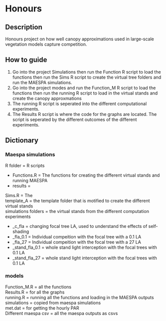 # Honours

## Description
Honours project on how well canopy approximations used in large-scale vegetation models capture competition. 

## How to guide 
1.  Go into the project Simulations then run the Function R script to load the functions then run the Sims R script to create the virtual tree folders and run the MAESPA simulations. 
2. Go into the project modes and run the Function_M R script to load the functions then run the running R script to load in the virtual stands and create the canopy approxmations 
3. The running R script is seperated into the different computational experiments. 
4. The Results R script is where the code for the graphs are located. The script is seperated by the different outcomes of the different experiments. 


## Dictionary 
### Maespa simulations
R folder = R scripts 
  * Functions.R = The functions for creating the different virtual stands and running MAESPA <br />
  * results = <br />

Sims.R = The <br />
template_A = the template folder that is motified to create the different virtual stands <br />
simulations folders = the virtual stands from the different computation experiments <br />
  * _c_fla = changing focal tree LA, used to understand the effects of self-shading <br />
  * _fla_0.1 = Individual compeition with the focal tree with a 0.1 LA <br />
  * _fla_27 = Individual compeition with the focal tree with a 27 LA <br />
  * _stand_fla_0.1 = whole stand light interception with the focal trees with 0.1 LA <br />
  * _stand_fla_27 = whole stand light interception with the focal trees with 0.1 LA <br />


### models 
Function_M.R = all the functions <br />
Results.R = for all the graphs <br />
running.R = running all the functions and loading in the MAESPA outputs <br />
simulations = copied from maespa simulations <br />
met.dat = for getting the hourly PAR <br />
Different maespa csv = all the maespa outputs as csvs <br />





